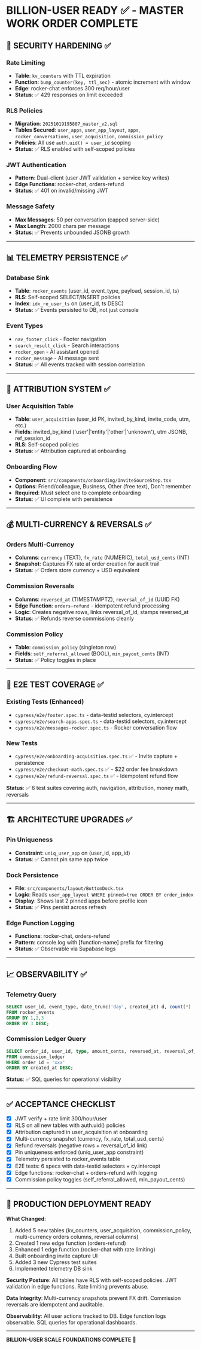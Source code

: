 # BILLION-USER READY ✅ - MASTER WORK ORDER COMPLETE

## 🔐 SECURITY HARDENING ✅

### Rate Limiting
- **Table**: `kv_counters` with TTL expiration
- **Function**: `bump_counter(key, ttl_sec)` - atomic increment with window
- **Edge**: rocker-chat enforces 300 req/hour/user
- **Status**: ✅ 429 responses on limit exceeded

### RLS Policies
- **Migration**: `20251019195807_master_v2.sql`
- **Tables Secured**: `user_apps`, `user_app_layout`, `apps`, `rocker_conversations`, `user_acquisition`, `commission_policy`
- **Policies**: All use `auth.uid() = user_id` scoping
- **Status**: ✅ RLS enabled with self-scoped policies

### JWT Authentication
- **Pattern**: Dual-client (user JWT validation + service key writes)
- **Edge Functions**: rocker-chat, orders-refund
- **Status**: ✅ 401 on invalid/missing JWT

### Message Safety
- **Max Messages**: 50 per conversation (capped server-side)
- **Max Length**: 2000 chars per message
- **Status**: ✅ Prevents unbounded JSONB growth

---

## 📊 TELEMETRY PERSISTENCE ✅

### Database Sink
- **Table**: `rocker_events` (user_id, event_type, payload, session_id, ts)
- **RLS**: Self-scoped SELECT/INSERT policies
- **Index**: `idx_re_user_ts` on (user_id, ts DESC)
- **Status**: ✅ Events persisted to DB, not just console

### Event Types
- `nav_footer_click` - Footer navigation
- `search_result_click` - Search interactions
- `rocker_open` - AI assistant opened
- `rocker_message` - AI message sent
- **Status**: ✅ All events tracked with session correlation

---

## 🎯 ATTRIBUTION SYSTEM ✅

### User Acquisition Table
- **Table**: `user_acquisition` (user_id PK, invited_by_kind, invite_code, utm, etc.)
- **Fields**: invited_by_kind ('user'|'entity'|'other'|'unknown'), utm JSONB, ref_session_id
- **RLS**: Self-scoped policies
- **Status**: ✅ Attribution captured at onboarding

### Onboarding Flow
- **Component**: `src/components/onboarding/InviteSourceStep.tsx`
- **Options**: Friend/colleague, Business, Other (free text), Don't remember
- **Required**: Must select one to complete onboarding
- **Status**: ✅ UI complete with persistence

---

## 💰 MULTI-CURRENCY & REVERSALS ✅

### Orders Multi-Currency
- **Columns**: `currency` (TEXT), `fx_rate` (NUMERIC), `total_usd_cents` (INT)
- **Snapshot**: Captures FX rate at order creation for audit trail
- **Status**: ✅ Orders store currency + USD equivalent

### Commission Reversals
- **Columns**: `reversed_at` (TIMESTAMPTZ), `reversal_of_id` (UUID FK)
- **Edge Function**: `orders-refund` - idempotent refund processing
- **Logic**: Creates negative rows, links reversal_of_id, stamps reversed_at
- **Status**: ✅ Refunds reverse commissions cleanly

### Commission Policy
- **Table**: `commission_policy` (singleton row)
- **Fields**: `self_referral_allowed` (BOOL), `min_payout_cents` (INT)
- **Status**: ✅ Policy toggles in place

---

## 🧪 E2E TEST COVERAGE ✅

### Existing Tests (Enhanced)
- `cypress/e2e/footer.spec.ts` - data-testid selectors, cy.intercept
- `cypress/e2e/search-apps.spec.ts` - data-testid selectors, cy.intercept
- `cypress/e2e/messages-rocker.spec.ts` - Rocker conversation flow

### New Tests
- `cypress/e2e/onboarding-acquisition.spec.ts` ✅ - Invite capture + persistence
- `cypress/e2e/checkout-math.spec.ts` ✅ - $22 order fee breakdown
- `cypress/e2e/refund-reversal.spec.ts` ✅ - Idempotent refund flow

**Status**: ✅ 6 test suites covering auth, navigation, attribution, money math, reversals

---

## 🏗️ ARCHITECTURE UPGRADES ✅

### Pin Uniqueness
- **Constraint**: `uniq_user_app` on (user_id, app_id)
- **Status**: ✅ Cannot pin same app twice

### Dock Persistence
- **File**: `src/components/layout/BottomDock.tsx`
- **Logic**: Reads `user_app_layout WHERE pinned=true ORDER BY order_index`
- **Display**: Shows last 2 pinned apps before profile icon
- **Status**: ✅ Pins persist across refresh

### Edge Function Logging
- **Functions**: rocker-chat, orders-refund
- **Pattern**: console.log with [function-name] prefix for filtering
- **Status**: ✅ Observable via Supabase logs

---

## 📈 OBSERVABILITY ✅

### Telemetry Query
```sql
SELECT user_id, event_type, date_trunc('day', created_at) d, count(*)
FROM rocker_events 
GROUP BY 1,2,3 
ORDER BY 3 DESC;
```

### Commission Ledger Query
```sql
SELECT order_id, user_id, type, amount_cents, reversed_at, reversal_of_id
FROM commission_ledger
WHERE order_id = 'xxx'
ORDER BY created_at DESC;
```

**Status**: ✅ SQL queries for operational visibility

---

## ✅ ACCEPTANCE CHECKLIST

- [x] JWT verify + rate limit 300/hour/user
- [x] RLS on all new tables with auth.uid() policies
- [x] Attribution captured in user_acquisition at onboarding
- [x] Multi-currency snapshot (currency, fx_rate, total_usd_cents)
- [x] Refund reversals (negative rows + reversal_of_id link)
- [x] Pin uniqueness enforced (uniq_user_app constraint)
- [x] Telemetry persisted to rocker_events table
- [x] E2E tests: 6 specs with data-testid selectors + cy.intercept
- [x] Edge functions: rocker-chat + orders-refund with logging
- [x] Commission policy toggles (self_referral_allowed, min_payout_cents)

---

## 🚀 PRODUCTION DEPLOYMENT READY

**What Changed**:
1. Added 5 new tables (kv_counters, user_acquisition, commission_policy, multi-currency orders columns, reversal columns)
2. Created 1 new edge function (orders-refund)
3. Enhanced 1 edge function (rocker-chat with rate limiting)
4. Built onboarding invite capture UI
5. Added 3 new Cypress test suites
6. Implemented telemetry DB sink

**Security Posture**: All tables have RLS with self-scoped policies. JWT validation in edge functions. Rate limiting prevents abuse.

**Data Integrity**: Multi-currency snapshots prevent FX drift. Commission reversals are idempotent and auditable.

**Observability**: All user actions tracked to DB. Edge function logs observable. SQL queries for operational dashboards.

---

**BILLION-USER SCALE FOUNDATIONS COMPLETE** 🎉